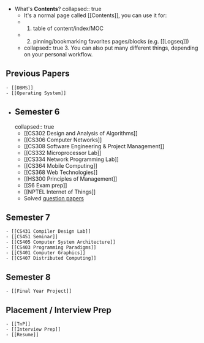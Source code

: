 - What's **Contents**?
  collapsed:: true
	- It's a normal page called [[Contents]], you can use it for:
	- 1. table of content/index/MOC
	- 2. pinning/bookmarking favorites pages/blocks (e.g. [[Logseq]])
	-
	  collapsed:: true
	  	  3. You can also put many different things, depending on your personal workflow.
## Previous Papers
	- [[DBMS]]
	- [[Operating System]]
- ## Semester 6
  collapsed:: true
	- [[CS302 Design and Analysis of Algorithms]]
	- [[CS306 Computer Networks]]
	- [[CS308 Software Engineering & Project Management]]
	- [[CS332 Microprocessor Lab]]
	- [[CS334 Network Programming Lab]]
	- [[CS364 Mobile Computing]]
	- [[CS368 Web Technologies]]
	- [[HS300 Principles of Management]]
	- [[S6 Exam prep]]
	- [[NPTEL Internet of Things]]
	- Solved [question papers](https://www.ktuassist.in/2019/04/ktu-s6-cse-solved-question-papers.html)
## Semester 7
	- [[CS431 Compiler Design Lab]]
	- [[CS451 Seminar]]
	- [[CS405 Computer System Architecture]]
	- [[CS403 Programming Paradigms]]
	- [[CS401 Computer Graphics]]
	- [[CS407 Distributed Computing]]
## Semester 8
	- [[Final Year Project]]
## Placement / Interview Prep
	- [[TnP]]
	- [[Interview Prep]]
	- [[Resume]]